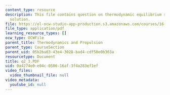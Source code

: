 ```yaml
---
content_type: resource
description: This file contains question on thermodynamic equilibrium state and its
  solution.
file: https://ol-ocw-studio-app-production.s3.amazonaws.com/courses/16-01-unified-engineering-i-ii-iii-iv-fall-2005-spring-2006/0a4274e0e04c058616af3f4a283ef1ef_q2_3.PDF
file_type: application/pdf
learning_resource_types: []
ocw_type: OCWFile
parent_title: Thermodynamics and Propulsion
parent_type: CourseSection
parent_uid: 05b2ba63-43e4-3028-bad4-cdf50e0b363a
resourcetype: Document
title: q2_3.PDF
uid: 0a4274e0-e04c-0586-16af-3f4a283ef1ef
video_files:
  video_thumbnail_file: null
video_metadata:
  youtube_id: null
---
```


